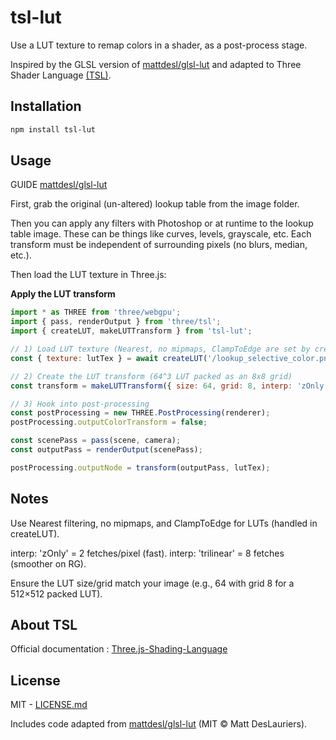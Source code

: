 # tsl-lut

Use a LUT texture to remap colors in a shader, as a post-process stage.

Inspired by the GLSL version of [mattdesl/glsl-lut](https://github.com/mattdesl/glsl-lut) and adapted to Three Shader
Language [(TSL)](https://github.com/mrdoob/three.js/wiki/Three.js-Shading-Language).

## Installation

```bash
npm install tsl-lut
```

## Usage
GUIDE [mattdesl/glsl-lut](https://github.com/mattdesl/glsl-lut)

First, grab the original (un-altered) lookup table from the image folder.

Then you can apply any filters with Photoshop or at runtime to the lookup table image. These can be things like curves,
levels, grayscale, etc. Each transform must be independent of surrounding pixels (no blurs, median, etc.).


Then load the LUT texture in Three.js:


**Apply the LUT transform**
```js
import * as THREE from 'three/webgpu';
import { pass, renderOutput } from 'three/tsl';
import { createLUT, makeLUTTransform } from 'tsl-lut';

// 1) Load LUT texture (Nearest, no mipmaps, ClampToEdge are set by createLUT)
const { texture: lutTex } = await createLUT('/lookup_selective_color.png');

// 2) Create the LUT transform (64^3 LUT packed as an 8x8 grid)
const transform = makeLUTTransform({ size: 64, grid: 8, interp: 'zOnly' });

// 3) Hook into post-processing
const postProcessing = new THREE.PostProcessing(renderer);
postProcessing.outputColorTransform = false;

const scenePass = pass(scene, camera);
const outputPass = renderOutput(scenePass);

postProcessing.outputNode = transform(outputPass, lutTex);

```


## Notes

Use Nearest filtering, no mipmaps, and ClampToEdge for LUTs (handled in createLUT).

interp: 'zOnly' = 2 fetches/pixel (fast). interp: 'trilinear' = 8 fetches (smoother on RG).

Ensure the LUT size/grid match your image (e.g., 64 with grid 8 for a 512×512 packed LUT).


## About TSL
Official documentation : [Three.js-Shading-Language](https://github.com/mrdoob/three.js/wiki/Three.js-Shading-Language)


## License

MIT - [LICENSE.md](https://github.com/nicolas-giannantonio/tsl-lut/LICENSE.md)

Includes code adapted from [mattdesl/glsl-lut](https://github.com/mattdesl/glsl-lut/blob/master/LICENSE.md) (MIT © Matt DesLauriers).
